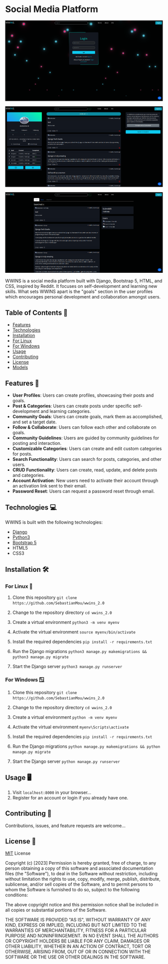 # Social Media Platform


<p align="center">
  <img src="./static/assets/gitimages/wwins_login.png" alt="WWINS Login">
</p>

<p align="center">
  <img src="./static/assets/gitimages/wwinsprof.png" alt="WWINS Profile">
</p>

<p align="center">
  <img src="./static/assets/gitimages/wwins_search.png" alt="WWINS Search">
</p>

WWINS is a social media platform built with Django, Bootstrap 5, HTML, and CSS, inspired by Reddit. It focuses on self-development and learning new skills. What sets WWINS apart is the "goals" section in the user profiles which encourages personal development and collaboration amongst users.

## Table of Contents 📘
- [Features](#features-🚀)
- [Technologies](#technologies-💻)
- [Installation](#installation-🛠️)
- [For Linux](#for-linux-🐧)
- [For Windows](#for-windows-🪟)
- [Usage](#usage-🖥️)
- [Contributing](#contributing-🤝)
- [License](#license-📜)
- [Models](#Models-📊)

## Features 🚀
- **User Profiles**: Users can create profiles, showcasing their posts and goals.
- **Post & Categories**: Users can create posts under specific self-development and learning categories.
- **Community Goals**: Users can create goals, mark them as accomplished, and set a target date.
- **Follow & Collaborate**: Users can follow each other and collaborate on goals.
- **Community Guidelines**: Users are guided by community guidelines for posting and interaction.
- **Customizable Categories**: Users can create and edit custom categories for posts.
- **Search Functionality**: Users can search for posts, categories, and other users.
- **CRUD Functionality**: Users can create, read, update, and delete posts and categories.
- **Account Activation**: New users need to activate their account through an activation link sent to their email.
- **Password Reset**: Users can request a password reset through email.

## Technologies 💻
WWINS is built with the following technologies:
- [Django](https://www.djangoproject.com/)
- [Python3](https://www.python.org/downloads/)
- [Bootstrap 5](https://getbootstrap.com/docs/5.0/getting-started/introduction/)
- HTML5
- CSS3

## Installation 🛠️

### For Linux 🐧

1. Clone this repository
   `git clone https://github.com/SebastianMou/wwins_2.0`

2. Change to the repository directory
   `cd wwins_2.0`

3. Create a virtual environment
   `python3 -m venv myenv`

4. Activate the virtual environment
   `source myenv/bin/activate`

5. Install the required dependencies
   `pip install -r requirements.txt`

6. Run the Django migrations
   `python3 manage.py makemigrations && python3 manage.py migrate`

7. Start the Django server
   `python3 manage.py runserver`


### For Windows 🪟

1. Clone this repository
   `git clone https://github.com/SebastianMou/wwins_2.0`

2. Change to the repository directory
   `cd wwins_2.0`

3. Create a virtual environment
   `python -m venv myenv`

4. Activate the virtual environment
   `myenv\Scripts\activate`

5. Install the required dependencies
   `pip install -r requirements.txt`

6. Run the Django migrations
   `python manage.py makemigrations && python manage.py migrate`

7. Start the Django server
   `python manage.py runserver`

## Usage 🖥️
1. Visit `localhost:8000` in your browser...
2. Register for an account or login if you already have one.

## Contributing 🤝
Contributions, issues, and feature requests are welcome...

## License 📜
[MIT](https://choosealicense.com/licenses/mit/) License

Copyright (c) [2023] 
Permission is hereby granted, free of charge, to any person obtaining a copy of this software and associated documentation files (the "Software"), to deal in the Software without restriction, including without limitation the rights to use, copy, modify, merge, publish, distribute, sublicense, and/or sell copies of the Software, and to permit persons to whom the Software is furnished to do so, subject to the following conditions:

The above copyright notice and this permission notice shall be included in all copies or substantial portions of the Software.

THE SOFTWARE IS PROVIDED "AS IS", WITHOUT WARRANTY OF ANY KIND, EXPRESS OR IMPLIED, INCLUDING BUT NOT LIMITED TO THE WARRANTIES OF MERCHANTABILITY, FITNESS FOR A PARTICULAR PURPOSE AND NONINFRINGEMENT. IN NO EVENT SHALL THE AUTHORS OR COPYRIGHT HOLDERS BE LIABLE FOR ANY CLAIM, DAMAGES OR OTHER LIABILITY, WHETHER IN AN ACTION OF CONTRACT, TORT OR OTHERWISE, ARISING FROM, OUT OF OR IN CONNECTION WITH THE SOFTWARE OR THE USE OR OTHER DEALINGS IN THE SOFTWARE.

